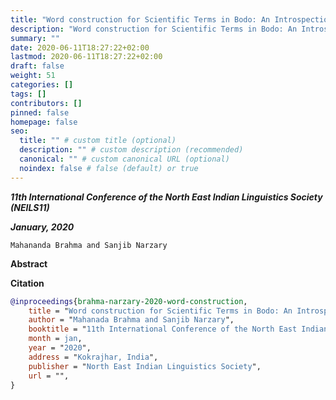 ```yaml
---
title: "Word construction for Scientific Terms in Bodo: An Introspection"
description: "Word construction for Scientific Terms in Bodo: An Introspection"
summary: ""
date: 2020-06-11T18:27:22+02:00
lastmod: 2020-06-11T18:27:22+02:00
draft: false
weight: 51
categories: []
tags: []
contributors: []
pinned: false
homepage: false
seo:
  title: "" # custom title (optional)
  description: "" # custom description (recommended)
  canonical: "" # custom canonical URL (optional)
  noindex: false # false (default) or true
---
```


<!--

**CIT Kokrajhar Ushers in a New Era of Digital Workflows with the Unveiling of Samarth eGov ERP Suite**
-->
***11th International Conference of the North East Indian Linguistics Society (NEILS11)***

***January, 2020***

```
Mahananda Brahma and Sanjib Narzary
```

**Abstract**



**Citation**

```BibTex
@inproceedings{brahma-narzary-2020-word-construction,
    title = "Word construction for Scientific Terms in Bodo: An Introspection",
    author = "Mahanada Brahma and Sanjib Narzary",
    booktitle = "11th International Conference of the North East Indian Linguistics Society (NEILS11)",
    month = jan,
    year = "2020",
    address = "Kokrajhar, India",
    publisher = "North East Indian Linguistics Society",
    url = "",
}
```
